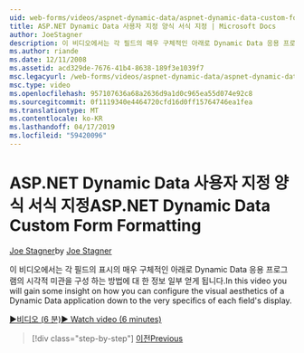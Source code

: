 ```yaml
---
uid: web-forms/videos/aspnet-dynamic-data/aspnet-dynamic-data-custom-form-formatting
title: ASP.NET Dynamic Data 사용자 지정 양식 서식 지정 | Microsoft Docs
author: JoeStagner
description: 이 비디오에서는 각 필드의 매우 구체적인 아래로 Dynamic Data 응용 프로그램의 시각적 미관을 구성 하는 방법에 대 한 정보 일부 얻게 됩니다...
ms.author: riande
ms.date: 12/11/2008
ms.assetid: acd329de-7676-41b4-8638-189f3e1039f7
msc.legacyurl: /web-forms/videos/aspnet-dynamic-data/aspnet-dynamic-data-custom-form-formatting
msc.type: video
ms.openlocfilehash: 957107636a68a2636d9a1d0c965ea55d074e92c8
ms.sourcegitcommit: 0f1119340e4464720cfd16d0ff15764746ea1fea
ms.translationtype: MT
ms.contentlocale: ko-KR
ms.lasthandoff: 04/17/2019
ms.locfileid: "59420096"
---
```

# <a name="aspnet-dynamic-data-custom-form-formatting"></a><span data-ttu-id="6f35e-103">ASP.NET Dynamic Data 사용자 지정 양식 서식 지정</span><span class="sxs-lookup"><span data-stu-id="6f35e-103">ASP.NET Dynamic Data Custom Form Formatting</span></span>

<span data-ttu-id="6f35e-104">[Joe Stagner](https://github.com/JoeStagner)</span><span class="sxs-lookup"><span data-stu-id="6f35e-104">by [Joe Stagner](https://github.com/JoeStagner)</span></span>

<span data-ttu-id="6f35e-105">이 비디오에서는 각 필드의 표시의 매우 구체적인 아래로 Dynamic Data 응용 프로그램의 시각적 미관을 구성 하는 방법에 대 한 정보 일부 얻게 됩니다.</span><span class="sxs-lookup"><span data-stu-id="6f35e-105">In this video you will gain some insight on how you can configure the visual aesthetics of a Dynamic Data application down to the very specifics of each field's display.</span></span>

[<span data-ttu-id="6f35e-106">&#9654;비디오 (6 분)</span><span class="sxs-lookup"><span data-stu-id="6f35e-106">&#9654; Watch video (6 minutes)</span></span>](https://channel9.msdn.com/Blogs/ASP-NET-Site-Videos/aspnet-dynamic-data-custom-form-formatting)

> [!div class="step-by-step"]
> [<span data-ttu-id="6f35e-107">이전</span><span class="sxs-lookup"><span data-stu-id="6f35e-107">Previous</span></span>](how-to-create-table-specific-custom-forms-in-an-aspnet-dynamic-data-application.md)
